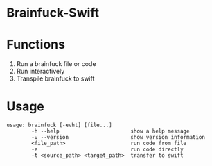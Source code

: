 # Brainfuck-Swift

# Functions
1. Run a brainfuck file or code
2. Run interactively
3. Transpile brainfuck to swift

# Usage 
    usage: brainfuck [-evht] [file...]
            -h --help                       show a help message
            -v --version                    show version information
            <file_path>                     run code from file
            -e                              run code directly
            -t <source_path> <target_path>  transfer to swift
